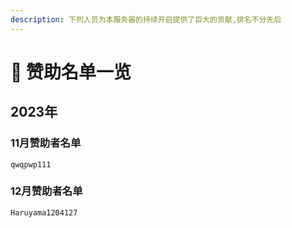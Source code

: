 ```yaml
---
description: 下列人员为本服务器的持续开启提供了巨大的贡献,排名不分先后
---
```


# 🙏 赞助名单一览

## 2023年

### 11月赞助者名单

```
qwqpwp111
```

### 12月赞助者名单

```
Haruyama1204127
```
